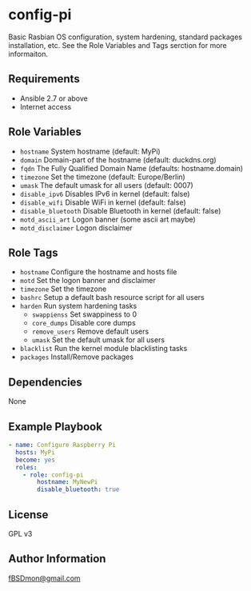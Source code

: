config-pi
=========

Basic Rasbian OS configuration, system hardening, standard packages installation, etc. See the Role Variables and Tags serction for more informaiton.

Requirements
------------

* Ansible 2.7 or above
* Internet access

Role Variables
--------------

* `hostname` System hostname (default: MyPi)
* `domain` Domain-part of the hostname (default: duckdns.org)
* `fqdn` The Fully Qualified Domain Name (defaults: hostname.domain)
* `timezone` Set the timezone (default: Europe/Berlin)
* `umask` The default umask for all users (default: 0007)
* `disable_ipv6` Disables IPv6 in kernel (default: false)
* `disable_wifi` Disable WiFi in kernel (default: false)
* `disable_bluetooth` Disable Bluetooth in kernel (default: false)
* `motd_ascii_art` Logon banner (some ascii art maybe)
* `motd_disclaimer` Logon disclaimer


Role Tags
--------------

* `hostname` Configure the hostname and hosts file
* `motd` Set the logon banner and disclaimer
* `timezone` Set the timezone
* `bashrc` Setup a default bash resource script for all users
* `harden` Run system hardening tasks
  * `swappienss` Set swappiness to 0
  * `core_dumps` Disable core dumps
  * `remove_users` Remove default users
  * `umask` Set the default umask for all users
* `blacklist` Run the kernel module blacklisting tasks
* `packages` Install/Remove packages

Dependencies
------------

None

Example Playbook
----------------

```yaml
- name: Configure Raspberry Pi
  hosts: MyPi
  become: yes
  roles:
    - role: config-pi  
        hostname: MyNewPi
        disable_bluetooth: true
```

License
-------

GPL v3

Author Information
------------------

fBSDmon@gmail.com
